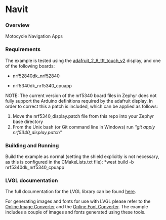 # Navit

### Overview
Motocycle Navigation Apps
### Requirements

The example is tested using the [adafruit_2_8_tft_touch_v2](https://docs.zephyrproject.org/latest/boards/shields/adafruit_2_8_tft_touch_v2/doc/index.html) display, and one of the following boards:

- nrf52840dk_nrf52840

- nrf5340dk_nrf5340_cpuapp 

NOTE: The current version of the nrf5340 board files in Zephyr does not fully support the Arduino definitions required by the adafruit display. In order to correct this a patch is included, which can be applied as follows:
  1) Move the nrf5340_display.patch file from this repo into your Zephyr base directory
  2) From the Unix bash (or Git command line in Windows) run *"git apply nrf5340_display.patch"*

### Building and Running

Build the example as normal (setting the shield explicitly is not necessary, as this is configured in the CMakeLists.txt file):
*west build -b nrf5340dk_nrf5340_cpuapp

### LVGL documentation

The full documentation for the LVGL library can be found [here](https://docs.lvgl.io/latest/en/html/index.html).

For generating images and fonts for use with LVGL please refer to the [Online Image Converter](https://lvgl.io/tools/imageconverter) and the [Online Font Converter](https://lvgl.io/tools/fontconverter). The example includes a couple of images and fonts generated using these tools. 